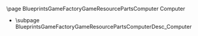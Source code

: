 \page BlueprintsGameFactoryGameResourcePartsComputer Computer
- \subpage BlueprintsGameFactoryGameResourcePartsComputerDesc_Computer
